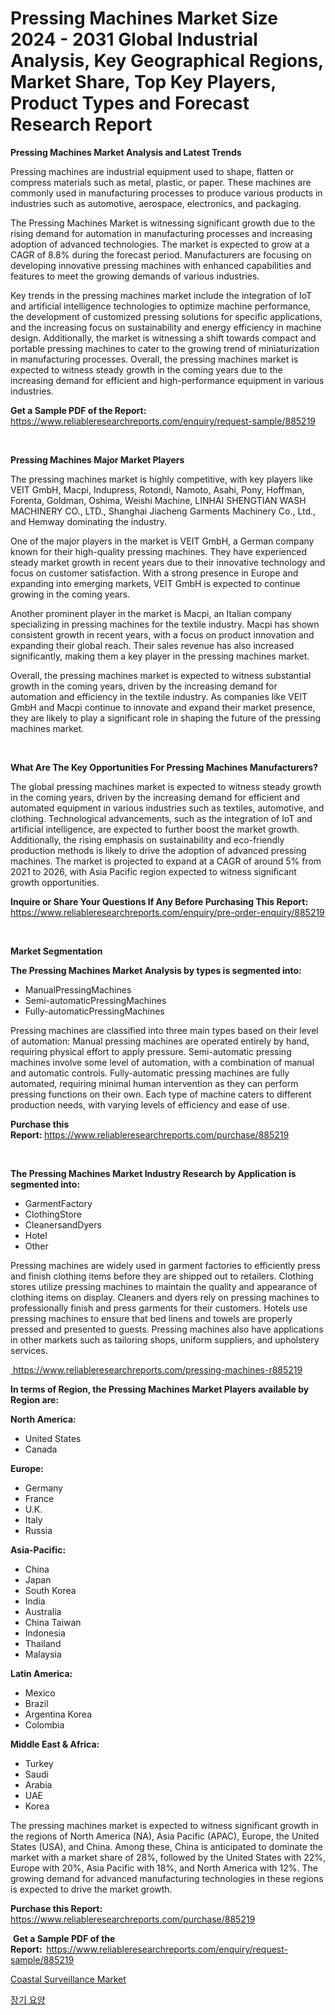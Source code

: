 <p><h1>Pressing Machines Market Size 2024 - 2031 Global Industrial Analysis, Key Geographical Regions, Market Share, Top Key Players, Product Types and Forecast Research Report</h1></p><p><strong>Pressing Machines Market Analysis and Latest Trends</strong></p>
<p><p>Pressing machines are industrial equipment used to shape, flatten or compress materials such as metal, plastic, or paper. These machines are commonly used in manufacturing processes to produce various products in industries such as automotive, aerospace, electronics, and packaging.</p><p>The Pressing Machines Market is witnessing significant growth due to the rising demand for automation in manufacturing processes and increasing adoption of advanced technologies. The market is expected to grow at a CAGR of 8.8% during the forecast period. Manufacturers are focusing on developing innovative pressing machines with enhanced capabilities and features to meet the growing demands of various industries.</p><p>Key trends in the pressing machines market include the integration of IoT and artificial intelligence technologies to optimize machine performance, the development of customized pressing solutions for specific applications, and the increasing focus on sustainability and energy efficiency in machine design. Additionally, the market is witnessing a shift towards compact and portable pressing machines to cater to the growing trend of miniaturization in manufacturing processes. Overall, the pressing machines market is expected to witness steady growth in the coming years due to the increasing demand for efficient and high-performance equipment in various industries.</p></p>
<p><strong>Get a Sample PDF of the Report:&nbsp;</strong> <a href="https://www.reliableresearchreports.com/enquiry/request-sample/885219">https://www.reliableresearchreports.com/enquiry/request-sample/885219</a></p>
<p>&nbsp;</p>
<p><strong>Pressing Machines Major Market Players</strong></p>
<p><p>The pressing machines market is highly competitive, with key players like VEIT GmbH, Macpi, Indupress, Rotondi, Namoto, Asahi, Pony, Hoffman, Forenta, Goldman, Oshima, Weishi Machine, LINHAI SHENGTIAN WASH MACHINERY CO., LTD., Shanghai Jiacheng Garments Machinery Co., Ltd., and Hemway dominating the industry.</p><p>One of the major players in the market is VEIT GmbH, a German company known for their high-quality pressing machines. They have experienced steady market growth in recent years due to their innovative technology and focus on customer satisfaction. With a strong presence in Europe and expanding into emerging markets, VEIT GmbH is expected to continue growing in the coming years.</p><p>Another prominent player in the market is Macpi, an Italian company specializing in pressing machines for the textile industry. Macpi has shown consistent growth in recent years, with a focus on product innovation and expanding their global reach. Their sales revenue has also increased significantly, making them a key player in the pressing machines market.</p><p>Overall, the pressing machines market is expected to witness substantial growth in the coming years, driven by the increasing demand for automation and efficiency in the textile industry. As companies like VEIT GmbH and Macpi continue to innovate and expand their market presence, they are likely to play a significant role in shaping the future of the pressing machines market.</p></p>
<p>&nbsp;</p>
<p><strong>What Are The Key Opportunities For Pressing Machines Manufacturers?</strong></p>
<p><p>The global pressing machines market is expected to witness steady growth in the coming years, driven by the increasing demand for efficient and automated equipment in various industries such as textiles, automotive, and clothing. Technological advancements, such as the integration of IoT and artificial intelligence, are expected to further boost the market growth. Additionally, the rising emphasis on sustainability and eco-friendly production methods is likely to drive the adoption of advanced pressing machines. The market is projected to expand at a CAGR of around 5% from 2021 to 2026, with Asia Pacific region expected to witness significant growth opportunities.</p></p>
<p><strong>Inquire or Share Your Questions If Any Before Purchasing This Report:</strong> <a href="https://www.reliableresearchreports.com/enquiry/pre-order-enquiry/885219">https://www.reliableresearchreports.com/enquiry/pre-order-enquiry/885219</a></p>
<p>&nbsp;</p>
<p><strong>Market Segmentation</strong></p>
<p><strong>The Pressing Machines Market Analysis by types is segmented into:</strong></p>
<p><ul><li>ManualPressingMachines</li><li>Semi-automaticPressingMachines</li><li>Fully-automaticPressingMachines</li></ul></p>
<p><p>Pressing machines are classified into three main types based on their level of automation: Manual pressing machines are operated entirely by hand, requiring physical effort to apply pressure. Semi-automatic pressing machines involve some level of automation, with a combination of manual and automatic controls. Fully-automatic pressing machines are fully automated, requiring minimal human intervention as they can perform pressing functions on their own. Each type of machine caters to different production needs, with varying levels of efficiency and ease of use.</p></p>
<p><strong>Purchase this Report:&nbsp;</strong><a href="https://www.reliableresearchreports.com/purchase/885219">https://www.reliableresearchreports.com/purchase/885219</a></p>
<p>&nbsp;</p>
<p><strong>The Pressing Machines Market Industry Research by Application is segmented into:</strong></p>
<p><ul><li>GarmentFactory</li><li>ClothingStore</li><li>CleanersandDyers</li><li>Hotel</li><li>Other</li></ul></p>
<p><p>Pressing machines are widely used in garment factories to efficiently press and finish clothing items before they are shipped out to retailers. Clothing stores utilize pressing machines to maintain the quality and appearance of clothing items on display. Cleaners and dyers rely on pressing machines to professionally finish and press garments for their customers. Hotels use pressing machines to ensure that bed linens and towels are properly pressed and presented to guests. Pressing machines also have applications in other markets such as tailoring shops, uniform suppliers, and upholstery services.</p></p>
<p><a href="https://www.reliableresearchreports.com/pressing-machines-r885219">&nbsp;https://www.reliableresearchreports.com/pressing-machines-r885219</a></p>
<p><strong>In terms of Region, the Pressing Machines Market Players available by Region are:</strong></p>
<p>
    <p> <strong> North America: </strong>
        <ul>
            <li>United States</li>
            <li>Canada</li>
        </ul>
        </p> 
    <p> <strong> Europe: </strong>
        <ul>
            <li>Germany</li>
            <li>France</li>
            <li>U.K.</li>
            <li>Italy</li>
            <li>Russia</li>
        </ul>
        </p> 
    <p> <strong> Asia-Pacific: </strong>
        <ul>
            <li>China</li>
            <li>Japan</li>
            <li>South Korea</li>
            <li>India</li>
            <li>Australia</li>
            <li>China Taiwan</li>
            <li>Indonesia</li>
            <li>Thailand</li>
            <li>Malaysia</li>
        </ul>
        </p> 
    <p> <strong> Latin America: </strong>
        <ul>
            <li>Mexico</li>
            <li>Brazil</li>
            <li>Argentina Korea</li>
            <li>Colombia</li>
        </ul>
        </p> 
    <p> <strong> Middle East & Africa: </strong>
        <ul>
            <li>Turkey</li>
            <li>Saudi</li>
            <li>Arabia</li>
            <li>UAE</li>
            <li>Korea</li>
        </ul>
    </p>
    </p>
<p><p>The pressing machines market is expected to witness significant growth in the regions of North America (NA), Asia Pacific (APAC), Europe, the United States (USA), and China. Among these, China is anticipated to dominate the market with a market share of 28%, followed by the United States with 22%, Europe with 20%, Asia Pacific with 18%, and North America with 12%. The growing demand for advanced manufacturing technologies in these regions is expected to drive the market growth.</p></p>
<p><strong>Purchase this Report: </strong><a href="https://www.reliableresearchreports.com/purchase/885219">https://www.reliableresearchreports.com/purchase/885219</a></p>
<p>&nbsp;<strong>Get a Sample PDF of the Report:&nbsp;&nbsp;</strong><a href="https://www.reliableresearchreports.com/enquiry/request-sample/885219">https://www.reliableresearchreports.com/enquiry/request-sample/885219</a></p>
<p><strong></strong></p>
<p><p><a href="https://github.com/GroverBarry/Market-Research-Report-List-4/blob/main/coastal-surveillance-market.md">Coastal Surveillance Market</a></p><p><a href="https://medium.com/@carlosrtzkzhj/%EC%9E%A5%EA%B8%B0%EA%B0%84-%EC%9A%94%EC%96%91-%EC%8B%9C%EC%9E%A5-%EA%B7%9C%EB%AA%A8%EB%8A%94-%EA%B8%80%EB%A1%9C%EB%B2%8C-%EC%82%B0%EC%97%85%EC%97%90%EC%84%9C-%EC%B5%9C%EA%B3%A0%EC%9D%98-%EB%A7%88%EC%BC%80%ED%8C%85-%EC%B1%84%EB%84%90%EC%9D%84-%EB%B3%B4%EC%97%AC%EC%A4%8D%EB%8B%88%EB%8B%A4-0c5b234f06a1">장기 요양</a></p></p>